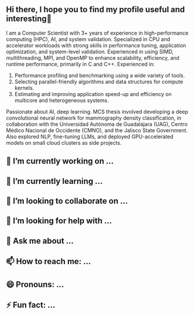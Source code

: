 ## Hi there, I hope you to find my profile useful and interesting👋


I am a Computer Scientist with 3+ years of experience in high-performance computing (HPC), AI, and system validation.
Specialized in CPU and accelerator workloads with strong skills in performance tuning, application optimization, and
system-level validation. Experienced in using SIMD, multithreading, MPI, and OpenMP to enhance scalability, efficiency,
and runtime performance, primarily in C and C++. Experienced in:

1. Performance profiling and benchmarking using a wide variety of tools.
2. Selecting parallel-friendly algorithms and data structures for compute kernels.
3. Estimating and improving application speed-up and efficiency on multicore and heterogeneous systems.
   
Passionate about AI, deep learning. MCS thesis involved developing a deep convolutional neural network for mammography
density classification, in collaboration with the Universidad Autónoma de Guadalajara (UAG), Centro Médico
Nacional de Occidente (CMNO), and the Jalisco State Government. Also explored NLP, fine-tuning LLMs, and deployed
GPU-accelerated models on small cloud clusters as side projects.

## 🔭 I’m currently working on ...
##  🌱 I’m currently learning ...
##  👯 I’m looking to collaborate on ...
##  🤔 I’m looking for help with ...
## 💬 Ask me about ...
##  📫 How to reach me: ...
##  😄 Pronouns: ...
##  ⚡ Fun fact: ...

